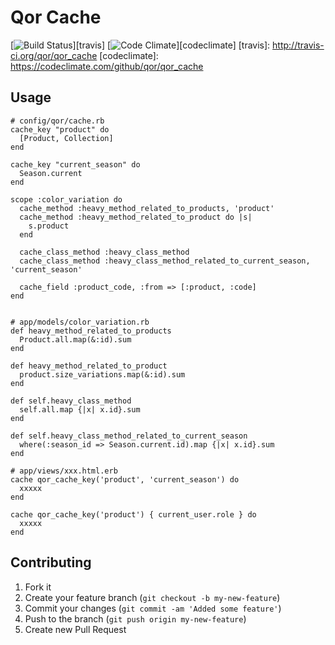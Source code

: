 Qor Cache
=========

[![Build Status](https://secure.travis-ci.org/qor/qor_cache.png?branch=master)][travis]
[![Code Climate](https://codeclimate.com/badge.png)][codeclimate]
[travis]: http://travis-ci.org/qor/qor_cache
[codeclimate]: https://codeclimate.com/github/qor/qor_cache

## Usage

    # config/qor/cache.rb
    cache_key "product" do
      [Product, Collection]
    end

    cache_key "current_season" do
      Season.current
    end

    scope :color_variation do
      cache_method :heavy_method_related_to_products, 'product'
      cache_method :heavy_method_related_to_product do |s|
        s.product
      end

      cache_class_method :heavy_class_method
      cache_class_method :heavy_class_method_related_to_current_season, 'current_season'

      cache_field :product_code, :from => [:product, :code]
    end


    # app/models/color_variation.rb
    def heavy_method_related_to_products
      Product.all.map(&:id).sum
    end

    def heavy_method_related_to_product
      product.size_variations.map(&:id).sum
    end

    def self.heavy_class_method
      self.all.map {|x| x.id}.sum
    end

    def self.heavy_class_method_related_to_current_season
      where(:season_id => Season.current.id).map {|x| x.id}.sum
    end

    # app/views/xxx.html.erb
    cache qor_cache_key('product', 'current_season') do
      xxxxx
    end

    cache qor_cache_key('product') { current_user.role } do
      xxxxx
    end

## Contributing

1. Fork it
2. Create your feature branch (`git checkout -b my-new-feature`)
3. Commit your changes (`git commit -am 'Added some feature'`)
4. Push to the branch (`git push origin my-new-feature`)
5. Create new Pull Request
